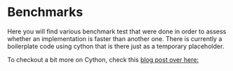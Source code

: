 # Benchmarks
Here you will find various benchmark test that were done in order to assess whether an implementation is faster 
than another one. There is currently a boilerplate code using cython that is there just as a temporary placeholder.

To checkout a bit more on Cython, check this [blog post over here:](https://pythonprogramming.net/introduction-and-basics-cython-tutorial/)
